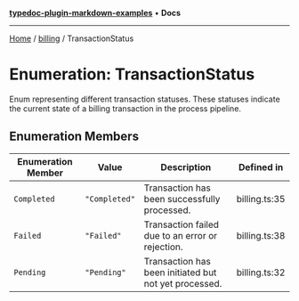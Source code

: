 [**typedoc-plugin-markdown-examples**](../../README.md) • **Docs**

***

[Home](../../README.md) / [billing](../README.md) / TransactionStatus

# Enumeration: TransactionStatus

Enum representing different transaction statuses.
These statuses indicate the current state of a billing transaction in the process pipeline.

## Enumeration Members

| Enumeration Member | Value | Description | Defined in |
| ------ | ------ | ------ | ------ |
| `Completed` | `"Completed"` | Transaction has been successfully processed. | billing.ts:35 |
| `Failed` | `"Failed"` | Transaction failed due to an error or rejection. | billing.ts:38 |
| `Pending` | `"Pending"` | Transaction has been initiated but not yet processed. | billing.ts:32 |
